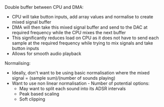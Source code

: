 Double buffer between CPU and DMA:
- CPU will take button inputs, add array values and normalise to create mixed signal buffer
- DMA will then take this mixed signal buffer and send to the DAC at required frequency while the CPU mixes the next buffer
- This significantly reduces load on CPU as it does not have to send each sample at the required frequency while trying to mix signals and take button inputs
- Allows for smooth audio playback

Normalising:
- Ideally, don't want to be using basic normalisation where the mixed signal = (sample sum)/(number of sounds playing)
- Want to use non linear normalisation - Number of potential options:
  - May want to split each sound into its ADSR intervals
  - Peak based scaling
  - Soft clipping
